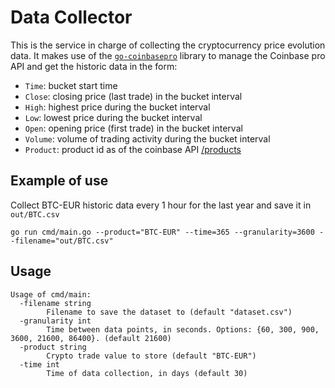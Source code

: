 # Data Collector

This is the service in charge of collecting the cryptocurrency price evolution data. It makes use of the [`go-coinbasepro`](https://pkg.go.dev/github.com/preichenberger/go-coinbasepro/v2) library to manage the Coinbase pro API and get the historic data in the form:

- `Time`: bucket start time
- `Close`: closing price (last trade) in the bucket interval
- `High`: highest price during the bucket interval
- `Low`: lowest price during the bucket interval
- `Open`: opening price (first trade) in the bucket interval
- `Volume`: volume of trading activity during the bucket interval
- `Product`: product id as of the coinbase API [/products](https://docs.pro.coinbase.com/#products)


## Example of use

Collect BTC-EUR historic data every 1 hour for the last year and save it in `out/BTC.csv` 

```
go run cmd/main.go --product="BTC-EUR" --time=365 --granularity=3600 --filename="out/BTC.csv"
```

## Usage

```
Usage of cmd/main:
  -filename string
        Filename to save the dataset to (default "dataset.csv")
  -granularity int
        Time between data points, in seconds. Options: {60, 300, 900, 3600, 21600, 86400}. (default 21600)
  -product string
        Crypto trade value to store (default "BTC-EUR")
  -time int
        Time of data collection, in days (default 30)
```

